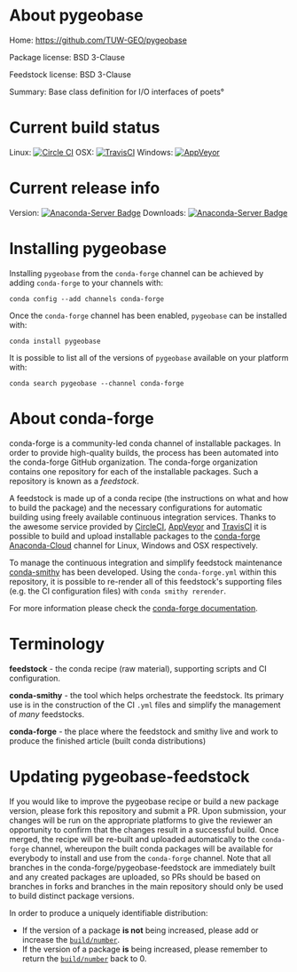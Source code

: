 About pygeobase
===============

Home: https://github.com/TUW-GEO/pygeobase

Package license: BSD 3-Clause

Feedstock license: BSD 3-Clause

Summary: Base class definition for I/O interfaces of poets°



Current build status
====================

Linux: [![Circle CI](https://circleci.com/gh/conda-forge/pygeobase-feedstock.svg?style=shield)](https://circleci.com/gh/conda-forge/pygeobase-feedstock)
OSX: [![TravisCI](https://travis-ci.org/conda-forge/pygeobase-feedstock.svg?branch=master)](https://travis-ci.org/conda-forge/pygeobase-feedstock)
Windows: [![AppVeyor](https://ci.appveyor.com/api/projects/status/github/conda-forge/pygeobase-feedstock?svg=True)](https://ci.appveyor.com/project/conda-forge/pygeobase-feedstock/branch/master)

Current release info
====================
Version: [![Anaconda-Server Badge](https://anaconda.org/conda-forge/pygeobase/badges/version.svg)](https://anaconda.org/conda-forge/pygeobase)
Downloads: [![Anaconda-Server Badge](https://anaconda.org/conda-forge/pygeobase/badges/downloads.svg)](https://anaconda.org/conda-forge/pygeobase)

Installing pygeobase
====================

Installing `pygeobase` from the `conda-forge` channel can be achieved by adding `conda-forge` to your channels with:

```
conda config --add channels conda-forge
```

Once the `conda-forge` channel has been enabled, `pygeobase` can be installed with:

```
conda install pygeobase
```

It is possible to list all of the versions of `pygeobase` available on your platform with:

```
conda search pygeobase --channel conda-forge
```


About conda-forge
=================

conda-forge is a community-led conda channel of installable packages.
In order to provide high-quality builds, the process has been automated into the
conda-forge GitHub organization. The conda-forge organization contains one repository
for each of the installable packages. Such a repository is known as a *feedstock*.

A feedstock is made up of a conda recipe (the instructions on what and how to build
the package) and the necessary configurations for automatic building using freely
available continuous integration services. Thanks to the awesome service provided by
[CircleCI](https://circleci.com/), [AppVeyor](http://www.appveyor.com/)
and [TravisCI](https://travis-ci.org/) it is possible to build and upload installable
packages to the [conda-forge](https://anaconda.org/conda-forge)
[Anaconda-Cloud](http://docs.anaconda.org/) channel for Linux, Windows and OSX respectively.

To manage the continuous integration and simplify feedstock maintenance
[conda-smithy](http://github.com/conda-forge/conda-smithy) has been developed.
Using the ``conda-forge.yml`` within this repository, it is possible to re-render all of
this feedstock's supporting files (e.g. the CI configuration files) with ``conda smithy rerender``.

For more information please check the [conda-forge documentation](https://conda-forge.org/docs/).

Terminology
===========

**feedstock** - the conda recipe (raw material), supporting scripts and CI configuration.

**conda-smithy** - the tool which helps orchestrate the feedstock.
                   Its primary use is in the construction of the CI ``.yml`` files
                   and simplify the management of *many* feedstocks.

**conda-forge** - the place where the feedstock and smithy live and work to
                  produce the finished article (built conda distributions)


Updating pygeobase-feedstock
============================

If you would like to improve the pygeobase recipe or build a new
package version, please fork this repository and submit a PR. Upon submission,
your changes will be run on the appropriate platforms to give the reviewer an
opportunity to confirm that the changes result in a successful build. Once
merged, the recipe will be re-built and uploaded automatically to the
`conda-forge` channel, whereupon the built conda packages will be available for
everybody to install and use from the `conda-forge` channel.
Note that all branches in the conda-forge/pygeobase-feedstock are
immediately built and any created packages are uploaded, so PRs should be based
on branches in forks and branches in the main repository should only be used to
build distinct package versions.

In order to produce a uniquely identifiable distribution:
 * If the version of a package **is not** being increased, please add or increase
   the [``build/number``](http://conda.pydata.org/docs/building/meta-yaml.html#build-number-and-string).
 * If the version of a package **is** being increased, please remember to return
   the [``build/number``](http://conda.pydata.org/docs/building/meta-yaml.html#build-number-and-string)
   back to 0.